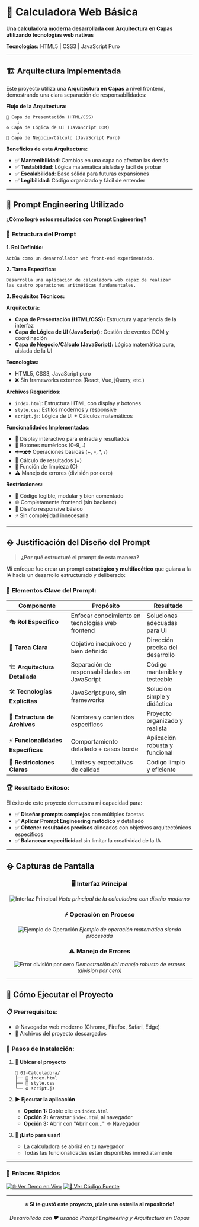 # 🧮 Calculadora Web Básica

**Una calculadora moderna desarrollada con Arquitectura en Capas utilizando tecnologías web nativas**

**Tecnologías:** HTML5 | CSS3 | JavaScript Puro

---

## 🏗️ Arquitectura Implementada

Este proyecto utiliza una **Arquitectura en Capas** a nivel frontend, demostrando una clara separación de responsabilidades:

**Flujo de la Arquitectura:**
```
🎨 Capa de Presentación (HTML/CSS)
    ↓
⚙️ Capa de Lógica de UI (JavaScript DOM)
    ↓
🧠 Capa de Negocio/Cálculo (JavaScript Puro)
```

**Beneficios de esta Arquitectura:**
- ✅ **Mantenibilidad**: Cambios en una capa no afectan las demás
- ✅ **Testabilidad**: Lógica matemática aislada y fácil de probar
- ✅ **Escalabilidad**: Base sólida para futuras expansiones
- ✅ **Legibilidad**: Código organizado y fácil de entender

---

## 🤖 Prompt Engineering Utilizado

**¿Cómo logré estos resultados con Prompt Engineering?**

### 📝 Estructura del Prompt

**1. Rol Definido:**
```
Actúa como un desarrollador web front-end experimentado.
```

**2. Tarea Específica:**
```
Desarrolla una aplicación de calculadora web capaz de realizar 
las cuatro operaciones aritméticas fundamentales.
```

**3. Requisitos Técnicos:**

**Arquitectura:**
- **Capa de Presentación (HTML/CSS):** Estructura y apariencia de la interfaz
- **Capa de Lógica de UI (JavaScript):** Gestión de eventos DOM y coordinación
- **Capa de Negocio/Cálculo (JavaScript):** Lógica matemática pura, aislada de la UI

**Tecnologías:**
- HTML5, CSS3, JavaScript puro
- ❌ Sin frameworks externos (React, Vue, jQuery, etc.)

**Archivos Requeridos:**
- `index.html`: Estructura HTML con display y botones
- `style.css`: Estilos modernos y responsive
- `script.js`: Lógica de UI + Cálculos matemáticos

**Funcionalidades Implementadas:**
- 🔢 Display interactivo para entrada y resultados
- 🔴 Botones numéricos (0-9, .)
- ➕➖✖️➗ Operaciones básicas (+, -, *, /)
- 🟰 Cálculo de resultados (=)
- 🔄 Función de limpieza (C)
- ⚠️ Manejo de errores (división por cero)

**Restricciones:**
- 📖 Código legible, modular y bien comentado
- 🌐 Completamente frontend (sin backend)
- 📱 Diseño responsive básico
- ⚡ Sin complejidad innecesaria

---

## � Justificación del Diseño del Prompt

> **¿Por qué estructuré el prompt de esta manera?**

Mi enfoque fue crear un prompt **estratégico y multifacético** que guiara a la IA hacia un desarrollo estructurado y deliberado:

### 🎯 **Elementos Clave del Prompt:**

| Componente | Propósito | Resultado |
|------------|-----------|-----------|
| 🎭 **Rol Específico** | Enfocar conocimiento en tecnologías web frontend | Soluciones adecuadas para UI |
| 🎯 **Tarea Clara** | Objetivo inequívoco y bien definido | Dirección precisa del desarrollo |
| 🏗️ **Arquitectura Detallada** | Separación de responsabilidades en JavaScript | Código mantenible y testeable |
| 🛠️ **Tecnologías Explícitas** | JavaScript puro, sin frameworks | Solución simple y didáctica |
| 📁 **Estructura de Archivos** | Nombres y contenidos específicos | Proyecto organizado y realista |
| ⚡ **Funcionalidades Específicas** | Comportamiento detallado + casos borde | Aplicación robusta y funcional |
| 🚫 **Restricciones Claras** | Límites y expectativas de calidad | Código limpio y eficiente |

### 🏆 **Resultado Exitoso:**

El éxito de este proyecto demuestra mi capacidad para:

- ✅ **Diseñar prompts complejos** con múltiples facetas
- ✅ **Aplicar Prompt Engineering metódico** y detallado
- ✅ **Obtener resultados precisos** alineados con objetivos arquitectónicos específicos
- ✅ **Balancear especificidad** sin limitar la creatividad de la IA

---

## � Capturas de Pantalla

<div align="center">

### 🖥️ **Interfaz Principal**
![Interfaz Principal](screenshot/Captura%20de%20pantalla%202025-07-22%20221153.png)
*Vista principal de la calculadora con diseño moderno*

### ⚡ **Operación en Proceso**  
![Ejemplo de Operación](screenshot/Captura%20de%20pantalla%202025-07-22%20221212.png)
*Ejemplo de operación matemática siendo procesada*

### ⚠️ **Manejo de Errores**
![Error división por cero](screenshot/Captura%20de%20pantalla%202025-07-22%20221221.png)
*Demostración del manejo robusto de errores (división por cero)*

</div>

---

## 🚀 Cómo Ejecutar el Proyecto

### 📋 **Prerrequisitos:**
- 🌐 Navegador web moderno (Chrome, Firefox, Safari, Edge)
- 📁 Archivos del proyecto descargados

### 🔧 **Pasos de Instalación:**

1. **📂 Ubicar el proyecto**
   ```
   📁 01-Calculadora/
   ├── 📄 index.html
   ├── 🎨 style.css  
   └── ⚙️ script.js
   ```

2. **▶️ Ejecutar la aplicación**
   - **Opción 1:** Doble clic en `index.html`
   - **Opción 2:** Arrastrar `index.html` al navegador
   - **Opción 3:** Abrir con "Abrir con..." → Navegador

3. **🎉 ¡Listo para usar!**
   - La calculadora se abrirá en tu navegador
   - Todas las funcionalidades están disponibles inmediatamente

---

### 🔗 **Enlaces Rápidos**

[![🌐 Ver Demo en Vivo](https://img.shields.io/badge/🌐_Ver_Demo-37a779?style=for-the-badge)](https://francorossids.github.io/Prompt-Practica/proyectos/01-Calculadora/)
[![📂 Ver Código Fuente](https://img.shields.io/badge/📂_Código_Fuente-2ea043?style=for-the-badge)](.)

---

<div align="center">

**⭐ Si te gustó este proyecto, ¡dale una estrella al repositorio!**

*Desarrollado con ❤️ usando Prompt Engineering y Arquitectura en Capas*

</div>